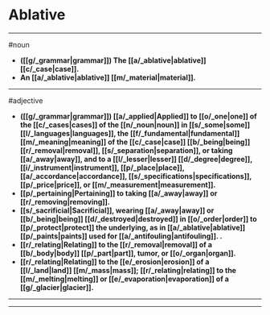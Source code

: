 # Ablative
---
#noun
- **([[g/_grammar|grammar]]) The [[a/_ablative|ablative]] [[c/_case|case]].**
- **An [[a/_ablative|ablative]] [[m/_material|material]].**
---
#adjective
- **([[g/_grammar|grammar]]) [[a/_applied|Applied]] to [[o/_one|one]] of the [[c/_cases|cases]] of the [[n/_noun|noun]] in [[s/_some|some]] [[l/_languages|languages]], the [[f/_fundamental|fundamental]] [[m/_meaning|meaning]] of the [[c/_case|case]] [[b/_being|being]] [[r/_removal|removal]], [[s/_separation|separation]], or taking [[a/_away|away]], and to a [[l/_lesser|lesser]] [[d/_degree|degree]], [[i/_instrument|instrument]], [[p/_place|place]], [[a/_accordance|accordance]], [[s/_specifications|specifications]], [[p/_price|price]], or [[m/_measurement|measurement]].**
- **[[p/_pertaining|Pertaining]] to taking [[a/_away|away]] or [[r/_removing|removing]].**
- **[[s/_sacrificial|Sacrificial]], wearing [[a/_away|away]] or [[b/_being|being]] [[d/_destroyed|destroyed]] in [[o/_order|order]] to [[p/_protect|protect]] the underlying, as in [[a/_ablative|ablative]] [[p/_paints|paints]] used for [[a/_antifouling|antifouling]]. .**
- **[[r/_relating|Relating]] to the [[r/_removal|removal]] of a [[b/_body|body]] [[p/_part|part]], tumor, or [[o/_organ|organ]].**
- **[[r/_relating|Relating]] to the [[e/_erosion|erosion]] of a [[l/_land|land]] [[m/_mass|mass]]; [[r/_relating|relating]] to the [[m/_melting|melting]] or [[e/_evaporation|evaporation]] of a [[g/_glacier|glacier]].**
---
---
